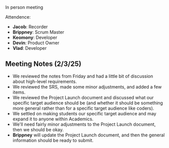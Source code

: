 In person meeting

Attendence:
- **Jacob**: Recorder  
- **Brippney**: Scrum Master  
- **Keomony**: Developer  
- **Devin**: Product Owner  
- **Vlad**: Developer  

## Meeting Notes (2/3/25)

- We reviewed the notes from Friday and had a little bit of discussion about high-level requirements.
- We reviewed the SRS, made some minor adjustments, and added a few items.
- We reviewed the Project Launch document and discussed what our specific target audience should be (and whether it should be something more general rather than for a specific target audience like coders).
- We settled on making students our specific target audience and may expand it to anyone within Academics.
- We'll need fairly minor adjustments to the Project Launch document, then we should be okay.
- **Brippney** will update the Project Launch document, and then the general information should be ready to submit.
